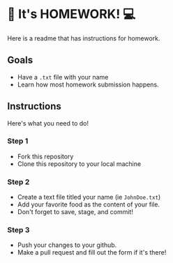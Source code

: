 # 📄 It's HOMEWORK! 💻

Here is a readme that has instructions for homework.

## Goals

* Have a `.txt` file with your name
* Learn how most homework submission happens.

## Instructions

Here's what you need to do!

### Step 1

* Fork this repository
* Clone this repository to your local machine

### Step 2

* Create a text file titled your name (ie `JohnDoe.txt`)
* Add your favorite food as the content of your file.
* Don't forget to save, stage, and commit!

### Step 3

* Push your changes to your github.
* Make a pull request and fill out the form if it's there!
